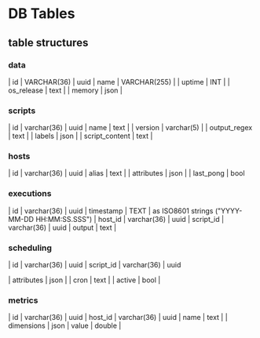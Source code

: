 # DB Tables

## table structures

### data

| id | VARCHAR(36) | uuid
| name | VARCHAR(255) |
| uptime | INT |
| os_release | text |
| memory | json |

### scripts

| id | varchar(36) | uuid
| name | text |
| version | varchar(5) |
| output_regex | text |
| labels | json |
| script_content | text |

### hosts

| id | varchar(36) | uuid
| alias | text |
| attributes | json |
| last_pong | bool

### executions

| id | varchar(36) | uuid
| timestamp | TEXT | as ISO8601 strings ("YYYY-MM-DD HH:MM:SS.SSS")
| host_id | varchar(36) | uuid
| script_id | varchar(36) | uuid
| output | text |

### scheduling

| id | varchar(36) | uuid
| script_id | varchar(36) | uuid
<!-- run on host with attribute (label) xxx -->
| attributes | json |
| cron | text |
| active | bool |

### metrics

| id | varchar(36) | uuid
| host_id | varchar(36) | uuid
| name | text |
| dimensions | json
| value | double |
